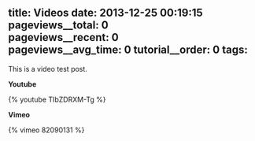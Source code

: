 title: Videos
date: 2013-12-25 00:19:15
pageviews__total: 0  
pageviews__recent: 0  
pageviews__avg_time: 0
tutorial__order: 0
tags:
---

This is a video test post.

**Youtube**

{% youtube TIbZDRXM-Tg %}

**Vimeo**

{% vimeo 82090131 %}
